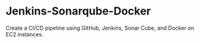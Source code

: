 # Jenkins-Sonarqube-Docker
Create a CI/CD pipeline using GitHub, Jenkins, Sonar Cube, and Docker on EC2 instances.
